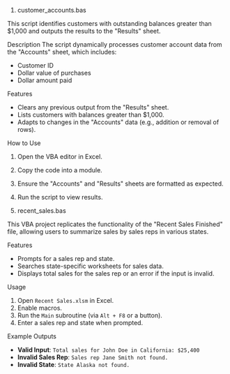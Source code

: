 1. customer_accounts.bas
   
This script identifies customers with outstanding balances greater than $1,000 and outputs the results to the "Results" sheet.

Description
The script dynamically processes customer account data from the "Accounts" sheet, which includes:
- Customer ID
- Dollar value of purchases
- Dollar amount paid

Features
- Clears any previous output from the "Results" sheet.
- Lists customers with balances greater than $1,000.
- Adapts to changes in the "Accounts" data (e.g., addition or removal of rows).

How to Use
1. Open the VBA editor in Excel.
2. Copy the code into a module.
3. Ensure the "Accounts" and "Results" sheets are formatted as expected.
4. Run the script to view results.

2. recent_sales.bas
   
This VBA project replicates the functionality of the "Recent Sales Finished" file, allowing users to summarize sales by sales reps in various states.

Features
- Prompts for a sales rep and state.
- Searches state-specific worksheets for sales data.
- Displays total sales for the sales rep or an error if the input is invalid.

Usage
1. Open `Recent Sales.xlsm` in Excel.
2. Enable macros.
3. Run the `Main` subroutine (via `Alt + F8` or a button).
4. Enter a sales rep and state when prompted.

Example Outputs
- **Valid Input**: `Total sales for John Doe in California: $25,400`
- **Invalid Sales Rep**: `Sales rep Jane Smith not found.`
- **Invalid State**: `State Alaska not found.`
